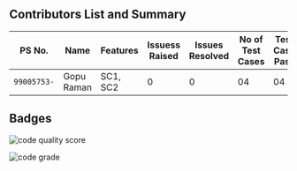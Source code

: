 ## Contributors List and Summary
PS No. |  Name   |    Features    | Issuess Raised |Issues Resolved|No of Test Cases|Test Case Pass
---------|-------------|----------------|----------------|---------------|-------------|--------------
`99005753-` |Gopu Raman  | SC1, SC2| 0   | 0  | 04   | 04


## Badges

![code quality score](https://www.code-inspector.com/project/27253/score/svg)


![code grade](https://www.code-inspector.com/project/27253/status/svg)
